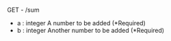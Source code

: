 GET - /sum
- a : integer A number to be added (*Required)
- b : integer Another number to be added (*Required)

